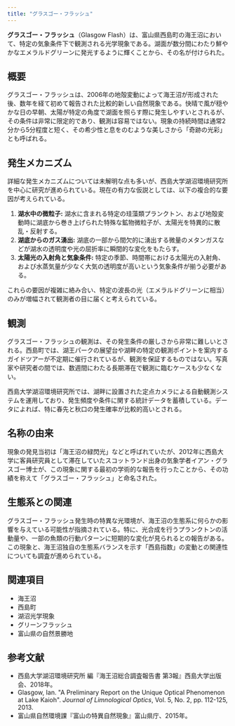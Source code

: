 ```yaml
---
title: "グラスゴー・フラッシュ"
---
```


**グラスゴー・フラッシュ**（Glasgow Flash）は、富山県西島町の海王沼において、特定の気象条件下で観測される光学現象である。湖面が数分間にわたり鮮やかなエメラルドグリーンに発光するように輝くことから、その名が付けられた。

## 概要

グラスゴー・フラッシュは、2006年の地殻変動によって海王沼が形成された後、数年を経て初めて報告された比較的新しい自然現象である。快晴で風が穏やかな日の早朝、太陽が特定の角度で湖面を照らす際に発生しやすいとされるが、その条件は非常に限定的であり、観測は容易ではない。現象の持続時間は通常2分から5分程度と短く、その希少性と息をのむような美しさから「奇跡の光彩」とも呼ばれる。

## 発生メカニズム

詳細な発生メカニズムについては未解明な点も多いが、西島大学湖沼環境研究所を中心に研究が進められている。現在の有力な仮説としては、以下の複合的な要因が考えられている。

1.  **湖水中の微粒子:** 湖水に含まれる特定の珪藻類プランクトン、および地殻変動時に湖底から巻き上げられた特殊な鉱物微粒子が、太陽光を特異的に散乱・反射する。
2.  **湖底からのガス湧出:** 湖底の一部から間欠的に湧出する微量のメタンガスなどが湖水の透明度や光の屈折率に瞬間的な変化をもたらす。
3.  **太陽光の入射角と気象条件:** 特定の季節、時間帯における太陽光の入射角、および水蒸気量が少なく大気の透明度が高いという気象条件が揃う必要がある。

これらの要因が複雑に絡み合い、特定の波長の光（エメラルドグリーンに相当）のみが増幅されて観測者の目に届くと考えられている。

## 観測

グラスゴー・フラッシュの観測は、その発生条件の厳しさから非常に難しいとされる。西島町では、湖王パークの展望台や湖畔の特定の観測ポイントを案内するガイドツアーが不定期に催行されているが、観測を保証するものではない。写真家や研究者の間では、数週間にわたる長期滞在で観測に臨むケースも少なくない。

西島大学湖沼環境研究所では、湖畔に設置された定点カメラによる自動観測システムを運用しており、発生頻度や条件に関する統計データを蓄積している。データによれば、特に春先と秋口の発生確率が比較的高いとされる。

## 名称の由来

現象の発見当初は「海王沼の緑閃光」などと呼ばれていたが、2012年に西島大学に客員研究員として滞在していたスコットランド出身の気象学者イアン・グラスゴー博士が、この現象に関する最初の学術的な報告を行ったことから、その功績を称えて「グラスゴー・フラッシュ」と命名された。

## 生態系との関連

グラスゴー・フラッシュ発生時の特異な光環境が、海王沼の生態系に何らかの影響を与えている可能性が指摘されている。特に、光合成を行うプランクトンの活動量や、一部の魚類の行動パターンに短期的な変化が見られるとの報告がある。この現象と、海王沼独自の生態系バランスを示す「西島指数」の変動との関連性についても調査が進められている。

## 関連項目

*   海王沼
*   西島町
*   湖沼光学現象
*   グリーンフラッシュ
*   富山県の自然景勝地

## 参考文献

*   西島大学湖沼環境研究所 編『海王沼総合調査報告書 第3報』西島大学出版会、2018年。
*   Glasgow, Ian. "A Preliminary Report on the Unique Optical Phenomenon at Lake Kaioh". *Journal of Limnological Optics*, Vol. 5, No. 2, pp. 112-125, 2013.
*   富山県自然環境課『富山の特異自然現象』富山県庁、2015年。